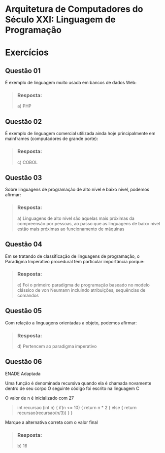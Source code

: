 # Arquitetura de Computadores do Século XXI: Linguagem de Programação

# Exercícios


## Questão 01 

É exemplo de linguagem muito usada em bancos de dados Web:

> ### Resposta:
> a) PHP


## Questão 02 

É exemplo de linguagem comercial utilizada ainda hoje principalmente em mainframes (computadores de grande porte):

> ### Resposta: 
> c) COBOL


## Questão 03 

Sobre linguagens de programação de alto nível e baixo nível, podemos afirmar:

>### Resposta:
> a) Linguagens de alto nível são aquelas mais próximas da compreensão por pessoas, ao passo que as linguagens de baixo nível estão mais próximas ao funcionamento de máquinas


## Questão 04 

Em se tratando de classificação de linguagens de programação, o Paradigma Imperativo procedural tem particular importância porque:

> ### Resposta:
> e) ​Foi o primeiro paradigma de programação baseado no modelo clássico de von Neumann incluindo atribuições, sequências de comandos


## Questão 05 

Com relação a linguagens orientadas a objeto, podemos afirmar:

> ### Resposta:
> d) ​Pertencem ao paradigma imperativo


## Questão 06 

ENADE Adaptada

Uma função é denominada recursiva quando ela é chamada novamente dentro de seu corpo
O seguinte código foi escrito na linguagem C

O valor de n é inicializado com 27

> 
> int recursao (int n) {
>   if(n <= 10) {
>       return n * 2
>   }
>   else {
>       return recursao(recursao(n/3))
>   }
> }
> 

Marque a alternativa correta com o valor final

> ### Resposta:
> b) 16